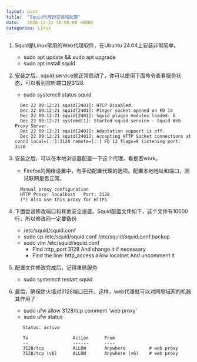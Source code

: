 ```yaml
---
layout: post
title:  "Squid代理的安装和配置"
date:   2024-12-22 10:00:00 +0800
categories: Linux
---
```


1. Squid是Linux常用的Web代理软件，在Ubuntu 24.04上安装非常简单。
   - sudo apt update && sudo apt upgrade
   - sudo apt install squid

    
2. 安装之后，squid.service就正常启动了，你可以使用下面命令查看服务状态，可以看到监听端口是3128.
   - sudo systemctl status squid  
    
   ```
     Dec 22 09:12:21 squid[2401]: HTCP Disabled.
     Dec 22 09:12:21 squid[2401]: Pinger socket opened on FD 14
     Dec 22 09:12:21 squid[2401]: Squid plugin modules loaded: 0
     Dec 22 09:12:21 systemd[1]: Started squid.service - Squid Web Proxy Server.
     Dec 22 09:12:21 squid[2401]: Adaptation support is off.
     Dec 22 09:12:21 squid[2401]: Accepting HTTP Socket connections at conn3 local=[::]:3128 remote=[::] FD 12 flags=9 listening port: 3128
   ```
  
3. 安装之后，可以在本地浏览器配置一下这个代理，看是否work。
   - Firefox的网络设置中，有手动配置代理的选项。配置本地地址和端口，测试联网是否正常。

   ```
     Manual proxy configuration
     HTTP Proxy: localhost   Port: 3128
     (*) Also use this proxy for HTTPS
   ```
  
4. 下面尝试修改端口和其他安全设置。Squid配置文件如下，这个文件有10000行，所以修改前一定要备份
   - /etc/squid/squid.conf
   - sudo cp /etc/squid/squid.conf /etc/squid/squid.conf.backup
   - sudo vim /etc/squid/squid.conf
     - Find http_port 3128 And change it if necessary 
     - Find the line: http_access allow localnet And uncomment it
  
5. 配置文件修改完成后，记得重启服务
   - sudo systemctl restart squid 


6. 最后，确保防火墙对3128端口已开。这样，web代理就可以对同局域网的机器其作用了
   - sudo ufw allow 3128/tcp comment 'web proxy'
   - sudo ufw status 

   ```
      Status: active
      
      To                 Action      From
      --                 ------      ----
      3128/tcp           ALLOW       Anywhere         # web proxy
      3128/tcp (v6)      ALLOW       Anywhere (v6)    # web proxy
   ```
    

   
